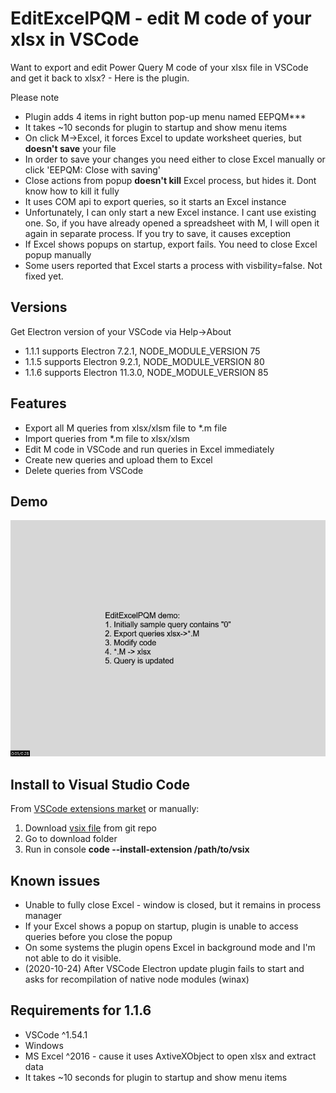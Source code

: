 # EditExcelPQM - edit M code of your xlsx in VSCode
Want to export and edit Power Query M code of your xlsx file in VSCode and get it back to xlsx? - Here is the plugin. 

Please note
* Plugin adds 4 items in right button pop-up menu named EEPQM***
* It takes ~10 seconds for plugin to startup and show menu items
* On click M->Excel, it forces Excel to update worksheet queries, but **doesn't save** your file
* In order to save your changes you need either to close Excel manually or click 'EEPQM: Close with saving'
* Close actions from popup **doesn't kill** Excel process, but hides it. Dont know how to kill it fully
* It uses COM api to export queries, so it starts an Excel instance
* Unfortunately, I can only start a new Excel instance. I cant use existing one. So, if you have already opened a spreadsheet with M, I will open it again in separate process. If you try to save, it causes exception
* If Excel shows popups on startup, export fails. You need to close Excel popup manually
* Some users reported that Excel starts a process with visbility=false. Not fixed yet.


## Versions
Get Electron version of your VSCode via Help->About
* 1.1.1 supports Electron 7.2.1, NODE_MODULE_VERSION 75
* 1.1.5 supports Electron 9.2.1, NODE_MODULE_VERSION 80
* 1.1.6 supports Electron 11.3.0, NODE_MODULE_VERSION 85

## Features
* Export all M queries from xlsx/xlsm file to *.m file
* Import queries from *.m file to xlsx/xlsm
* Edit M code in VSCode and run queries in Excel immediately 
* Create new queries and upload them to Excel
* Delete queries from VSCode

## Demo
![Image of demo](images/demo.gif)

## Install to Visual Studio Code
From [VSCode extensions market](https://marketplace.visualstudio.com/items?itemName=AMalanov.editexcelpqm) or manually:
1) Download [vsix file](https://github.com/amalanov/EditExcelPQM/blob/master/editexcelpqm-1.1.6.vsix) from git repo
2) Go to download folder
3) Run in console **code --install-extension /path/to/vsix**

## Known issues
* Unable to fully close Excel - window is closed, but it remains in process manager
* If your Excel shows a popup on startup, plugin is unable to access queries before you close the popup
* On some systems the plugin opens Excel in background mode and I'm not able to do it visible.
* (2020-10-24) After VSCode Electron update plugin fails to start and asks for recompilation of native node modules (winax)

## Requirements for 1.1.6
* VSCode ^1.54.1
* Windows
* MS Excel ^2016 - cause it uses AxtiveXObject to open xlsx and extract data
* It takes ~10 seconds for plugin to startup and show menu items
